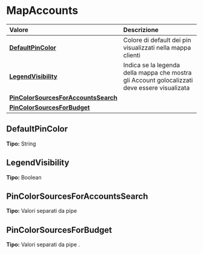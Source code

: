 # MapAccounts

| Valore | Descrizione |
| :--- | :--- |
| [**DefaultPinColor**](mapaccounts.md#defaultpincolor) | Colore di default dei pin visualizzati nella mappa clienti |
| [**LegendVisibility**](mapaccounts.md#legendvisibility) | Indica se la legenda della mappa che mostra gli Account golocalizzati deve essere visualizata |
| [**PinColorSourcesForAccountsSearch**](mapaccounts.md#pincolorsourcesforaccountssearch) |  |
| [**PinColorSourcesForBudget**](mapaccounts.md#pincolorsourcesforbudget) |  |

## DefaultPinColor

**Tipo:** String

## LegendVisibility

**Tipo:** Boolean

## PinColorSourcesForAccountsSearch

**Tipo:** Valori separati da pipe

## PinColorSourcesForBudget

**Tipo:** Valori separati da pipe
.